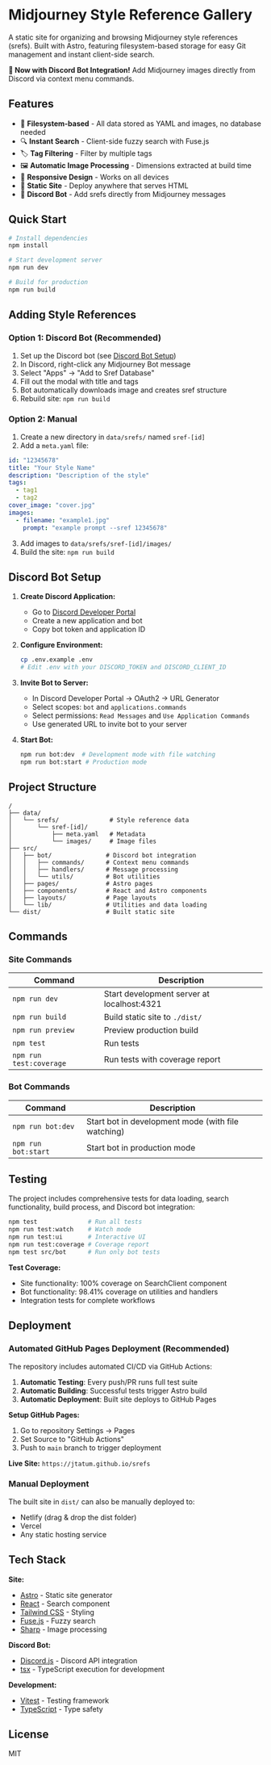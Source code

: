 # Midjourney Style Reference Gallery

A static site for organizing and browsing Midjourney style references (srefs). Built with Astro, featuring filesystem-based storage for easy Git management and instant client-side search.

**🤖 Now with Discord Bot Integration!** Add Midjourney images directly from Discord via context menu commands.

## Features

- 📁 **Filesystem-based** - All data stored as YAML and images, no database needed
- 🔍 **Instant Search** - Client-side fuzzy search with Fuse.js
- 🏷️ **Tag Filtering** - Filter by multiple tags
- 🖼️ **Automatic Image Processing** - Dimensions extracted at build time
- 📱 **Responsive Design** - Works on all devices
- 🚀 **Static Site** - Deploy anywhere that serves HTML
- 🤖 **Discord Bot** - Add srefs directly from Midjourney messages

## Quick Start

```bash
# Install dependencies
npm install

# Start development server
npm run dev

# Build for production
npm run build
```

## Adding Style References

### Option 1: Discord Bot (Recommended)

1. Set up the Discord bot (see [Discord Bot Setup](#discord-bot-setup))
2. In Discord, right-click any Midjourney Bot message
3. Select "Apps" → "Add to Sref Database"
4. Fill out the modal with title and tags
5. Bot automatically downloads image and creates sref structure
6. Rebuild site: `npm run build`

### Option 2: Manual

1. Create a new directory in `data/srefs/` named `sref-[id]`
2. Add a `meta.yaml` file:

```yaml
id: "12345678"
title: "Your Style Name"
description: "Description of the style"
tags:
  - tag1
  - tag2
cover_image: "cover.jpg"
images:
  - filename: "example1.jpg"
    prompt: "example prompt --sref 12345678"
```

3. Add images to `data/srefs/sref-[id]/images/`
4. Build the site: `npm run build`

## Discord Bot Setup

1. **Create Discord Application:**
   - Go to [Discord Developer Portal](https://discord.com/developers/applications)
   - Create a new application and bot
   - Copy bot token and application ID

2. **Configure Environment:**
   ```bash
   cp .env.example .env
   # Edit .env with your DISCORD_TOKEN and DISCORD_CLIENT_ID
   ```

3. **Invite Bot to Server:**
   - In Discord Developer Portal → OAuth2 → URL Generator
   - Select scopes: `bot` and `applications.commands`
   - Select permissions: `Read Messages` and `Use Application Commands`
   - Use generated URL to invite bot to your server

4. **Start Bot:**
   ```bash
   npm run bot:dev  # Development mode with file watching
   npm run bot:start # Production mode
   ```

## Project Structure

```
/
├── data/
│   └── srefs/              # Style reference data
│       └── sref-[id]/
│           ├── meta.yaml   # Metadata
│           └── images/     # Image files
├── src/
│   ├── bot/               # Discord bot integration
│   │   ├── commands/      # Context menu commands
│   │   ├── handlers/      # Message processing
│   │   └── utils/         # Bot utilities
│   ├── pages/             # Astro pages
│   ├── components/        # React and Astro components
│   ├── layouts/           # Page layouts
│   └── lib/               # Utilities and data loading
└── dist/                  # Built static site
```

## Commands

### Site Commands
| Command | Description |
|---------|-------------|
| `npm run dev` | Start development server at localhost:4321 |
| `npm run build` | Build static site to `./dist/` |
| `npm run preview` | Preview production build |
| `npm test` | Run tests |
| `npm run test:coverage` | Run tests with coverage report |

### Bot Commands
| Command | Description |
|---------|-------------|
| `npm run bot:dev` | Start bot in development mode (with file watching) |
| `npm run bot:start` | Start bot in production mode |

## Testing

The project includes comprehensive tests for data loading, search functionality, build process, and Discord bot integration:

```bash
npm test              # Run all tests
npm run test:watch    # Watch mode
npm run test:ui       # Interactive UI
npm run test:coverage # Coverage report
npm test src/bot      # Run only bot tests
```

**Test Coverage:**
- Site functionality: 100% coverage on SearchClient component
- Bot functionality: 98.41% coverage on utilities and handlers
- Integration tests for complete workflows

## Deployment

### Automated GitHub Pages Deployment (Recommended)

The repository includes automated CI/CD via GitHub Actions:

1. **Automatic Testing**: Every push/PR runs full test suite
2. **Automatic Building**: Successful tests trigger Astro build
3. **Automatic Deployment**: Built site deploys to GitHub Pages

**Setup GitHub Pages:**
1. Go to repository Settings → Pages
2. Set Source to "GitHub Actions"
3. Push to `main` branch to trigger deployment

**Live Site:** `https://jtatum.github.io/srefs`

### Manual Deployment

The built site in `dist/` can also be manually deployed to:
- Netlify (drag & drop the dist folder)
- Vercel
- Any static hosting service

## Tech Stack

**Site:**
- [Astro](https://astro.build) - Static site generator
- [React](https://react.dev) - Search component
- [Tailwind CSS](https://tailwindcss.com) - Styling
- [Fuse.js](https://fusejs.io) - Fuzzy search
- [Sharp](https://sharp.pixelplumbing.com) - Image processing

**Discord Bot:**
- [Discord.js](https://discord.js.org) - Discord API integration
- [tsx](https://tsx.is) - TypeScript execution for development

**Development:**
- [Vitest](https://vitest.dev) - Testing framework
- [TypeScript](https://typescriptlang.org) - Type safety

## License

MIT